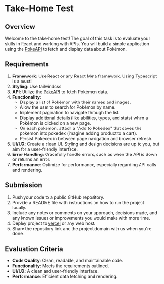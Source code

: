 # Take-Home Test

## Overview

Welcome to the take-home test! The goal of this task is to evaluate your skills in React and working with APIs. You will build a simple application using the [PokeAPI](https://pokeapi.co) to fetch and display data about Pokémon.

## Requirements

1. **Framework**: Use React or any React Meta framework. Using Typescript is a must!
2. **Styling**: Use tailwindcss
2. **API**: Utilize the [PokeAPI](https://pokeapi.co) to fetch Pokémon data.
3. **Functionality**:
    - Display a list of Pokémon with their names and images.
    - Allow the user to search for Pokémon by name.
    - Implement pagination  to navigate through the list.
    - Display additional details (like abilities, types, and stats) when a Pokémon is clicked on a new page.
    - On each pokemon, attach a "Add to Pokedex" that saves the pokemon into pokedex (imagine adding product to a cart).
    - Persist Pokedex in between page navigation and browser refresh.
4. **UI/UX**: Create a clean  UI. Styling and design decisions are up to you, but aim for a user-friendly interface.
5. **Error Handling**: Gracefully handle errors, such as when the API is down or returns an error.
6. **Performance**: Optimize for performance, especially regarding API calls and rendering.


## Submission

1. Push your code to a public GitHub repository.
2. Provide a README file with instructions on how to run the project locally.
3. Include any notes or comments on your approach, decisions made, and any known issues or improvements you would make with more time.
4. Deploy project to [vercel](https://vercel.com/) or any web host.
5. Share the repository link and the project domain with us when you're done.

## Evaluation Criteria

- **Code Quality**: Clean, readable, and maintainable code.
- **Functionality**: Meets the requirements outlined.
- **UI/UX**: A clean and user-friendly interface.
- **Performance**: Efficient data fetching and rendering.

